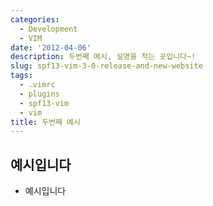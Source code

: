 ```yaml
---
categories:
  - Development
  - VIM
date: '2012-04-06'
description: 두번째 예시, 설명을 적는 곳입니다~!
slug: spf13-vim-3-0-release-and-new-website
tags:
  - .vimrc
  - plugins
  - spf13-vim
  - vim
title: 두번째 예시
---
```


## 예시입니다

- 예시입니다
